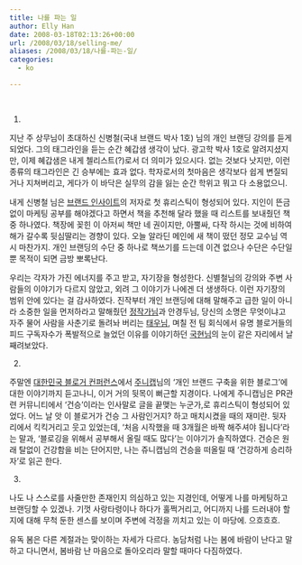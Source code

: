 ```yaml
---
title: 나를 파는 일
author: Elly Han
date: 2008-03-18T02:13:26+00:00
url: /2008/03/18/selling-me/
aliases: /2008/03/18/나를-파는-일/
categories:
  - ko

---
```

 

1.

지난 주 상무님이 초대하신 신병철(국내 브랜드 박사 1호) 님의 개인 브랜딩 강의를 듣게 되었다. 그의 태그라인을 듣는 순간 혜갑샘 생각이 났다. 광고학 박사 1호로 알려지셨지만, 이제 혜갑샘은 내게 첼리스트(?)로서 더 의미가 있으시다. 없는 것보다 낫지만, 이런 종류의 태그라인은 긴 승부에는 효과 없다. 학자로서의 첫마음은 생각보다 쉽게 변질되거나 지쳐버리고, 게다가 이 바닥은 실무의 감을 잃는 순간 학위고 뭐고 다 소용없으니.

내게 신병철 님은 [브랜드 인사이트][1]의 저자로 첫 휴리스틱이 형성되어 있다. 지인이 뜬금없이 마케팅 공부를 해야겠다고 하면서 책을 추천해 달라 했을 때 리스트를 보내줬던 책 중 하나였다. 책장에 꽂힌 이 아저씨 책만 네 권이지만, 아뿔싸, 다작 하시는 것에 비하여 해가 갈수록 뒷심딸리는 경향이 있다. 오늘 알라딘 메인에 새 책이 떴던 정모 교수님 역시 마찬가지. 개인 브랜딩의 수단 중 하나로 책쓰기를 드는데 이견 없으나 수단은 수단일 뿐 목적이 되면 금방 뽀록난다.

우리는 각자가 가진 에너지를 주고 받고, 자기장을 형성한다. 신별철님의 강의와 주변 사람들의 이야기가 다르지 않았고, 외려 그 이야기가 나에겐 더 생생하다. 이런 자기장의 범위 안에 있다는 걸 감사하였다. 진작부터 개인 브랜딩에 대해 말해주고 급한 일이 아니라 소중한 일을 먼저하라고 말해줬던 [정작가님][2]과 안경두님, 당신의 소명은 무엇이냐고 자주 물어 사람을 사춘기로 돌려놔 버리는 [태우님][3], 며칠 전 팀 회식에서 유명 블로거들의 피드 구독자수가 폭발적으로 늘었던 이유를 이야기하던 [국현님][4]의 눈이 같은 자리에서 날 째려보았다. 

2.

주말엔 [대한민국 블로거 컨퍼런스][5]에서 [주니캡][6]님의 &#8216;개인 브랜드 구축을 위한 블로그&#8217;에 대한 이야기까지 듣고나니, 이거 거의 뒷목이 뻐근할 지경이다. 나에게 주니캡님은 PR관련 커뮤니티에서 &#8216;건승&#8217;이라는 인사말로 글을 끝맺는 누군가,로 휴리스틱이 형성되어 있었다. 어느 날 앗 이 블로거가 건승 그 사람인거지? 하고 매치시켰을 때의 재미란. 뒷자리에서 킥킥거리고 웃고 있었는데, &#8216;처음 시작했을 때 3개월은 바짝 해주셔야 됩니다&#8217;라는 말과, &#8216;블로깅을 위해서 공부해서 올릴 때도 많다&#8217;는 이야기가 솔직하였다. 건승은 원래 탈없이 건강함을 비는 단어지만, 나는 쥬니캡님의 건승을 떠올릴 때 &#8216;건강하게 승리하자&#8217;로 읽곤 한다. 

3.

나도 나 스스로를 사줄만한 존재인지 의심하고 있는 지경인데, 어떻게 나를 마케팅하고 브랜딩할 수 있겠나. 기껏 사랑타령이나 하다가 훌쩍거리고, 어디까지 나를 드러내야 할지에 대해 무척 둔한 센스를 보이며 주변에 걱정을 끼치고 있는 이 마당에. 으흐흐흐. 

유독 봄은 다른 계절과는 맞이하는 자세가 다르다. 농담처럼 나는 봄에 바람이 난다고 말하고 다니면서, 봄바람 난 마음으로 돌아오리라 말할 때마다 다짐하였다.

 [1]: http://www.presentationzen.com/presentationzen/2008/03/guy-kawasaki-an.html
 [2]: http://www.brandcareer.com/09_magagine/index_brand.asp?BBS=BRADNEXPERTS&IDX=59&MODE=VIEW
 [3]: http://twlog.net/wp/?p=620
 [4]: http://www.goodhyun.com/
 [5]: http://www.helloblogger.kr/
 [6]: http://www.junycap.com/blog/